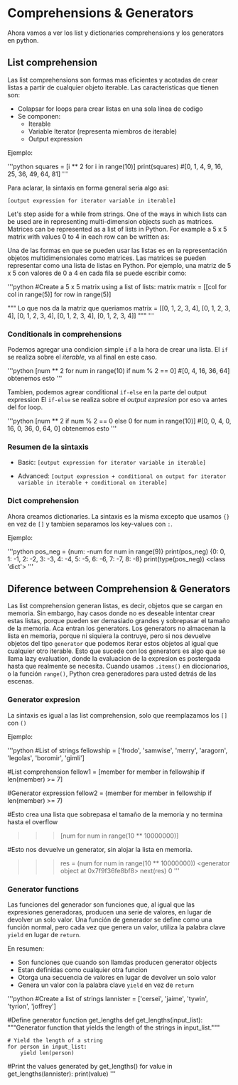 # Comprehensions & Generators

Ahora vamos a ver los list y dictionaries comprehensions y los generators en python.

## List comprehension

Las list comprehensions son formas mas eficientes y acotadas de crear listas a partir de cualquier objeto
iterable. Las caracteristicas que tienen son:

- Colapsar for loops para crear listas en una sola línea de codigo
- Se componen:
    - Iterable
    - Variable Iterator (representa miembros de iterable)
    - Output expression

Ejemplo:

'''python
squares = [i ** 2 for i in range(10)]
print(squares)
#[0, 1, 4, 9, 16, 25, 36, 49, 64, 81]
'''

Para aclarar, la sintaxis en forma general seria algo asi:

`[output expression for iterator variable in iterable]`


Let's step aside for a while from strings. One of the ways in which lists can be used are in representing
multi-dimension objects such as matrices. Matrices can be represented as a list of lists in Python. 
For example a 5 x 5 matrix with values 0 to 4 in each row can be written as:

Una de las formas en que se pueden usar las listas es en la representación objetos multidimensionales como matrices.
Las matrices se pueden representar como una lista de listas en Python.
Por ejemplo, una matriz de 5 x 5 con valores de 0 a 4 en cada fila se puede escribir como:

'''python
#Create a 5 x 5 matrix using a list of lists: matrix
matrix = [[col for col in range(5)] for row in range(5)]

""" Lo que nos da la matriz que queriamos
matrix = [[0, 1, 2, 3, 4],
          [0, 1, 2, 3, 4],
          [0, 1, 2, 3, 4],
          [0, 1, 2, 3, 4],
          [0, 1, 2, 3, 4]]
"""
'''

### Conditionals in comprehensions

Podemos agregar una condicion simple `if` a la hora de crear una lista.
El `if` se realiza sobre el *iterable*, va al final en este caso.

'''python
[num ** 2 for num in range(10) if num % 2 == 0]
#[0, 4, 16, 36, 64] obtenemos esto
'''

Tambien, podemos agrear conditional `if-else` en la parte del output expression
El `if-else` se realiza sobre el *output expresion* por eso va antes del for loop.

'''python
[num ** 2 if num % 2 == 0 else 0 for num in range(10)]
#[0, 0, 4, 0, 16, 0, 36, 0, 64, 0] obtenemos esto
'''

### Resumen de la sintaxis

- Basic:
`[output expression for iterator variable in iterable]`

- Advanced:
`[output expression + conditional on output for iterator variable in iterable + conditional on iterable]`

### Dict comprehension

Ahora creamos dictionaries. La sintaxis es la misma excepto que usamos `{}` en vez de `[]` y tambien
separamos los key-values con `:`.

Ejemplo:

'''python
pos_neg = {num: -num for num in range(9)}
print(pos_neg)
{0: 0, 1: -1, 2: -2, 3: -3, 4: -4, 5: -5, 6: -6, 7: -7, 8: -8}
print(type(pos_neg))
<class 'dict'>
'''


## Diference between Comprehension & Generators

Las list comprehension generan listas, es decir, objetos que se cargan en memoria. Sin embargo,
hay casos donde no es deseable intentar crear estas listas, porque pueden ser demasiado
grandes y sobrepasar el tamaño de la memoria. Aca entran los generators.
Los generators no almacenan la lista en memoria, porque ni siquiera la contruye, pero 
si nos devuelve objetos del tipo `generator` que podemos iterar estos objetos al igual que cualquier otro iterable.
Esto que sucede con los generators es algo que se llama lazy evaluation, donde la evaluacion de 
la expresion es postergada hasta que realmente se necesita.
Cuando usamos `.items()` en diccionarios, o la función `range()`, Python crea generadores para usted detrás de las escenas.

### Generator expresion

La sintaxis es igual a las list comprehension, solo que reemplazamos los `[]` con `()`


Ejemplo:

'''python
#List of strings
fellowship = ['frodo', 'samwise', 'merry', 'aragorn', 'legolas', 'boromir', 'gimli']

#List comprehension
fellow1 = [member for member in fellowship if len(member) >= 7]

#Generator expression
fellow2 = (member for member in fellowship if len(member) >= 7)

#Esto crea una lista que sobrepasa el tamaño de la memoria y no termina hasta el overflow
>>> [num for num in range(10 ** 10000000)]

#Esto nos devuelve un generator, sin alojar la lista en memoria.
>>> res = (num for num in range(10 ** 10000000))
>>> <generator object <genexpr> at 0x7f9f36fe8bf8>
>>> next(res)
0
'''

### Generator functions

Las funciones del generador son funciones que, al igual que las expresiones generadoras, producen una
serie de valores, en lugar de devolver un solo valor. Una función de generador se define como una función normal,
pero cada vez que genera un valor, utiliza la palabra clave `yield` en lugar de `return`.

En resumen:

- Son funciones que cuando son llamdas producen generator objects
- Estan definidas como cualquier otra funcion
- Otorga una secuencia de valores en lugar de devolver un solo valor
- Genera un valor con la palabra clave `yield` en vez de `return`

'''python
#Create a list of strings
lannister = ['cersei', 'jaime', 'tywin', 'tyrion', 'joffrey']

#Define generator function get_lengths
def get_lengths(input_list):
    """Generator function that yields the
    length of the strings in input_list."""

    # Yield the length of a string
    for person in input_list:
        yield len(person)

#Print the values generated by get_lengths()
for value in get_lengths(lannister):
    print(value)
'''
